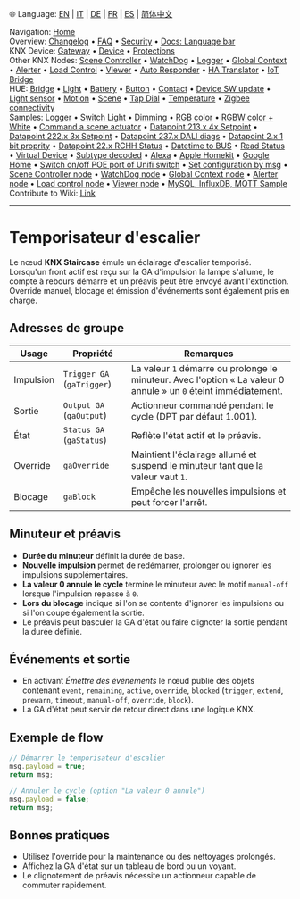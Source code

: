 🌐 Language: [EN](/node-red-contrib-knx-ultimate/wiki/Staircase-Configuration) | [IT](/node-red-contrib-knx-ultimate/wiki/it-Staircase-Configuration) | [DE](/node-red-contrib-knx-ultimate/wiki/de-Staircase-Configuration) | [FR](/node-red-contrib-knx-ultimate/wiki/fr-Staircase-Configuration) | [ES](/node-red-contrib-knx-ultimate/wiki/es-Staircase-Configuration) | [简体中文](/node-red-contrib-knx-ultimate/wiki/zh-CN-Staircase-Configuration)
<!-- NAV START -->
Navigation: [Home](/node-red-contrib-knx-ultimate/wiki/Home)  
Overview: [Changelog](https://github.com/Supergiovane/node-red-contrib-knx-ultimate/blob/master/CHANGELOG.md) • [FAQ](/node-red-contrib-knx-ultimate/wiki/FAQ-Troubleshoot) • [Security](/node-red-contrib-knx-ultimate/wiki/SECURITY) • [Docs: Language bar](/node-red-contrib-knx-ultimate/wiki/Docs-Language-Bar)  
KNX Device: [Gateway](/node-red-contrib-knx-ultimate/wiki/Gateway-configuration) • [Device](/node-red-contrib-knx-ultimate/wiki/Device) • [Protections](/node-red-contrib-knx-ultimate/wiki/Protections)  
Other KNX Nodes: [Scene Controller](/node-red-contrib-knx-ultimate/wiki/SceneController-Configuration) • [WatchDog](/node-red-contrib-knx-ultimate/wiki/WatchDog-Configuration) • [Logger](/node-red-contrib-knx-ultimate/wiki/Logger-Configuration) • [Global Context](/node-red-contrib-knx-ultimate/wiki/GlobalVariable) • [Alerter](/node-red-contrib-knx-ultimate/wiki/Alerter-Configuration) • [Load Control](/node-red-contrib-knx-ultimate/wiki/LoadControl-Configuration) • [Viewer](/node-red-contrib-knx-ultimate/wiki/knxUltimateViewer) • [Auto Responder](/node-red-contrib-knx-ultimate/wiki/KNXAutoResponder) • [HA Translator](/node-red-contrib-knx-ultimate/wiki/HATranslator) • [IoT Bridge](/node-red-contrib-knx-ultimate/wiki/IoT-Bridge-Configuration)  
HUE: [Bridge](/node-red-contrib-knx-ultimate/wiki/HUE+Bridge+configuration) • [Light](/node-red-contrib-knx-ultimate/wiki/HUE+Light) • [Battery](/node-red-contrib-knx-ultimate/wiki/HUE+Battery) • [Button](/node-red-contrib-knx-ultimate/wiki/HUE+Button) • [Contact](/node-red-contrib-knx-ultimate/wiki/HUE+Contact+sensor) • [Device SW update](/node-red-contrib-knx-ultimate/wiki/HUE+Device+software+update) • [Light sensor](/node-red-contrib-knx-ultimate/wiki/HUE+Light+sensor) • [Motion](/node-red-contrib-knx-ultimate/wiki/HUE+Motion) • [Scene](/node-red-contrib-knx-ultimate/wiki/HUE+Scene) • [Tap Dial](/node-red-contrib-knx-ultimate/wiki/HUE+Tapdial) • [Temperature](/node-red-contrib-knx-ultimate/wiki/HUE+Temperature+sensor) • [Zigbee connectivity](/node-red-contrib-knx-ultimate/wiki/HUE+Zigbee+connectivity)  
Samples: [Logger](/node-red-contrib-knx-ultimate/wiki/Logger-Sample) • [Switch Light](/node-red-contrib-knx-ultimate/wiki/-Sample---Switch-light) • [Dimming](/node-red-contrib-knx-ultimate/wiki/-Sample---Dimming) • [RGB color](/node-red-contrib-knx-ultimate/wiki/-Sample---RGB-Color) • [RGBW color + White](/node-red-contrib-knx-ultimate/wiki/-Sample---RGBW-Color-plus-White) • [Command a scene actuator](/node-red-contrib-knx-ultimate/wiki/-Sample---Control-a-scene-actuator) • [Datapoint 213.x 4x Setpoint](/node-red-contrib-knx-ultimate/wiki/-Sample---DPT213) • [Datapoint 222.x 3x Setpoint](/node-red-contrib-knx-ultimate/wiki/-Sample---DPT222) • [Datapoint 237.x DALI diags](/node-red-contrib-knx-ultimate/wiki/-Sample---DPT237) • [Datapoint 2.x 1 bit proprity](/node-red-contrib-knx-ultimate/wiki/-Sample---DPT2) • [Datapoint 22.x RCHH Status](/node-red-contrib-knx-ultimate/wiki/-Sample---DPT22) • [Datetime to BUS](/node-red-contrib-knx-ultimate/wiki/-Sample---DateTime-to-BUS) • [Read Status](/node-red-contrib-knx-ultimate/wiki/-Sample---Read-value-from-Device) • [Virtual Device](/node-red-contrib-knx-ultimate/wiki/-Sample---Virtual-Device) • [Subtype decoded](/node-red-contrib-knx-ultimate/wiki/-Sample---Subtype) • [Alexa](/node-red-contrib-knx-ultimate/wiki/-Sample---Alexa) • [Apple Homekit](/node-red-contrib-knx-ultimate/wiki/-Sample---Apple-Homekit) • [Google Home](/node-red-contrib-knx-ultimate/wiki/-Sample---Google-Assistant) • [Switch on/off POE port of Unifi switch](/node-red-contrib-knx-ultimate/wiki/-Sample---UnifiPOE) • [Set configuration by msg](/node-red-contrib-knx-ultimate/wiki/-Sample-setConfig) • [Scene Controller node](/node-red-contrib-knx-ultimate/wiki/Sample-Scene-Node) • [WatchDog node](/node-red-contrib-knx-ultimate/wiki/-Sample---WatchDog) • [Global Context node](/node-red-contrib-knx-ultimate/wiki/SampleGlobalContextNode) • [Alerter node](/node-red-contrib-knx-ultimate/wiki/SampleAlerter) • [Load control node](/node-red-contrib-knx-ultimate/wiki/SampleLoadControl) • [Viewer node](/node-red-contrib-knx-ultimate/wiki/knxUltimateViewer) • [MySQL, InfluxDB, MQTT Sample](/node-red-contrib-knx-ultimate/wiki/Sample-KNX2MQTT-KNX2MySQL-KNX2InfluxDB)  
Contribute to Wiki: [Link](/node-red-contrib-knx-ultimate/wiki/Manage-Wiki)
<!-- NAV END -->
---
# Temporisateur d'escalier
Le nœud **KNX Staircase** émule un éclairage d'escalier temporisé. Lorsqu'un front actif est reçu sur la GA d'impulsion la lampe s'allume, le compte à rebours démarre et un préavis peut être envoyé avant l'extinction. Override manuel, blocage et émission d'événements sont également pris en charge.
## Adresses de groupe
|Usage|Propriété|Remarques|
|--|--|--|
| Impulsion | `Trigger GA` (`gaTrigger`) | La valeur `1` démarre ou prolonge le minuteur. Avec l'option « La valeur 0 annule » un `0` éteint immédiatement. |
| Sortie | `Output GA` (`gaOutput`) | Actionneur commandé pendant le cycle (DPT par défaut 1.001). |
| État | `Status GA` (`gaStatus`) | Reflète l'état actif et le préavis. |
| Override | `gaOverride` | Maintient l'éclairage allumé et suspend le minuteur tant que la valeur vaut `1`. |
| Blocage | `gaBlock` | Empêche les nouvelles impulsions et peut forcer l'arrêt. |
## Minuteur et préavis
- **Durée du minuteur** définit la durée de base.
- **Nouvelle impulsion** permet de redémarrer, prolonger ou ignorer les impulsions supplémentaires.
- **La valeur 0 annule le cycle** termine le minuteur avec le motif `manual-off` lorsque l'impulsion repasse à `0`.
- **Lors du blocage** indique si l'on se contente d'ignorer les impulsions ou si l'on coupe également la sortie.
- Le préavis peut basculer la GA d'état ou faire clignoter la sortie pendant la durée définie.
## Événements et sortie
- En activant *Émettre des événements* le nœud publie des objets contenant `event`, `remaining`, `active`, `override`, `blocked` (`trigger`, `extend`, `prewarn`, `timeout`, `manual-off`, `override`, `block`).
- La GA d'état peut servir de retour direct dans une logique KNX.
## Exemple de flow
```javascript
// Démarrer le temporisateur d'escalier
msg.payload = true;
return msg;
```
```javascript
// Annuler le cycle (option "La valeur 0 annule")
msg.payload = false;
return msg;
```
## Bonnes pratiques
- Utilisez l'override pour la maintenance ou des nettoyages prolongés.
- Affichez la GA d'état sur un tableau de bord ou un voyant.
- Le clignotement de préavis nécessite un actionneur capable de commuter rapidement.
